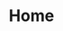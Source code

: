 ---
title: Home
seo_title: Babs op Voorne | Jouw Persoonlijke Trouwambtenaar
seo_description: Ontdek een unieke en persoonlijke huwelijksceremonie op maat in de regio Voorne-Putten. Jouw BABS voor een onvergetelijke dag.
headline: Jouw Persoonlijke BABS voor een Onvergetelijke Trouwceremonie op Voorne-Putten
subheadline: Een huwelijkssluiting die écht bij jullie past, vol warmte, oprechtheid en liefde.
hero_image: /uploads/doodle.jpg
intro_text: |
  Welkom bij Babs op Voorne, dé plek voor bruidsparen die dromen van een huwelijksceremonie die hun unieke verhaal vertelt. Ik geloof dat jullie trouwdag een weerspiegeling moet zijn van wie jullie zijn, en ik zet me met hart en ziel in om dat te realiseren.
cta1_text: Onze Werkwijze Ontdekken
cta1_link: /werkwijze/
cta2_text: Neem Contact Op
cta2_link: /contact/
geo_focus_text: "Jouw BABS in Voorne-Putten en Omgeving: Hellevoetsluis, Brielle, Westvoorne, Nissewaard en meer."
---